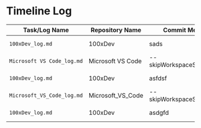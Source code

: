 # Timeline Log
| Task/Log Name       | Repository Name         | Commit Message                            | Timestamp              |
|----------------------|-------------------------|-------------------------------------------|------------------------|
| `100xDev_log.md` | 100xDev | sads | 27/12/2024 03:18:36 |
| `Microsoft VS Code_log.md` | Microsoft VS Code | --skipWorkspaceStorageLock | 27/12/2024 03:18:39 |
| `100xDev_log.md` | 100xDev | asfdsf | 27/12/2024 03:20:51 |
| `Microsoft_VS_Code_log.md` | Microsoft_VS_Code | --skipWorkspaceStorageLock | 27/12/2024 03:20:51 |
| `100xDev_log.md` | 100xDev | asdgfd | 27/12/2024 03:22:12 |
